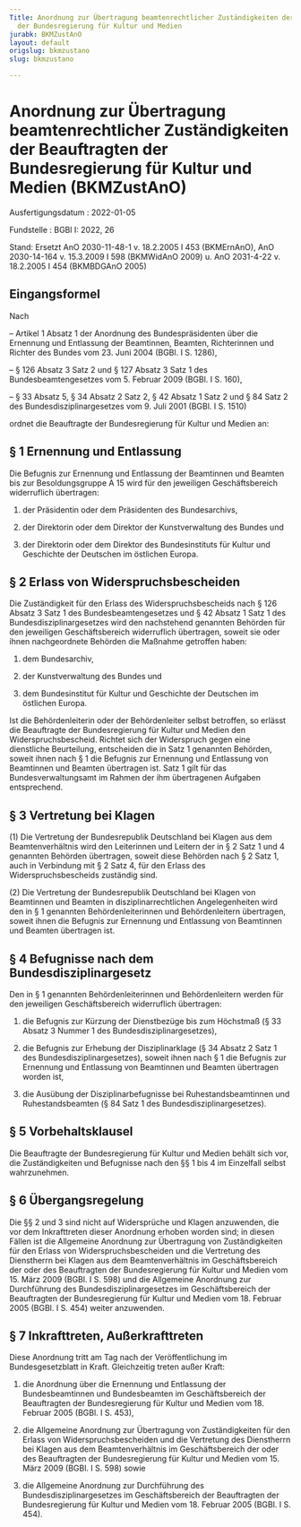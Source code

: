```yaml
---
Title: Anordnung zur Übertragung beamtenrechtlicher Zuständigkeiten der Beauftragten
  der Bundesregierung für Kultur und Medien
jurabk: BKMZustAnO
layout: default
origslug: bkmzustano
slug: bkmzustano

---
```


# Anordnung zur Übertragung beamtenrechtlicher Zuständigkeiten der Beauftragten der Bundesregierung für Kultur und Medien (BKMZustAnO)

Ausfertigungsdatum
:   2022-01-05

Fundstelle
:   BGBl I: 2022, 26

Stand: Ersetzt AnO 2030-11-48-1 v. 18.2.2005 I 453 (BKMErnAnO), AnO 2030-14-164 v. 15.3.2009 I 598 (BKMWidAnO 2009) u. AnO 2031-4-22 v. 18.2.2005 I 454 (BKMBDGAnO 2005)

## Eingangsformel

Nach

–   Artikel 1 Absatz 1 der Anordnung des Bundespräsidenten über die Ernennung und Entlassung der Beamtinnen, Beamten, Richterinnen und Richter des Bundes vom 23. Juni 2004 (BGBl. I S. 1286),


–   § 126 Absatz 3 Satz 2 und § 127 Absatz 3 Satz 1 des Bundesbeamtengesetzes vom 5. Februar 2009 (BGBl. I S. 160),


–   § 33 Absatz 5, § 34 Absatz 2 Satz 2, § 42 Absatz 1 Satz 2 und § 84 Satz 2 des Bundesdisziplinargesetzes vom 9. Juli 2001 (BGBl. I S. 1510)



ordnet die Beauftragte der Bundesregierung für Kultur und Medien an:


## § 1 Ernennung und Entlassung

Die Befugnis zur Ernennung und Entlassung der Beamtinnen und Beamten bis zur Besoldungsgruppe A 15 wird für den jeweiligen Geschäftsbereich widerruflich übertragen:

1.  der Präsidentin oder dem Präsidenten des Bundesarchivs,


2.  der Direktorin oder dem Direktor der Kunstverwaltung des Bundes und


3.  der Direktorin oder dem Direktor des Bundesinstituts für Kultur und Geschichte der Deutschen im östlichen Europa.





## § 2 Erlass von Widerspruchsbescheiden

Die Zuständigkeit für den Erlass des Widerspruchsbescheids nach § 126 Absatz 3 Satz 1 des Bundesbeamtengesetzes und § 42 Absatz 1 Satz 1 des Bundesdisziplinargesetzes wird den nachstehend genannten Behörden für den jeweiligen Geschäftsbereich widerruflich übertragen, soweit sie oder ihnen nachgeordnete Behörden die Maßnahme getroffen haben:

1.  dem Bundesarchiv,


2.  der Kunstverwaltung des Bundes und


3.  dem Bundesinstitut für Kultur und Geschichte der Deutschen im östlichen Europa.



Ist die Behördenleiterin oder der Behördenleiter selbst betroffen, so erlässt die Beauftragte der Bundesregierung für Kultur und Medien den Widerspruchsbescheid. Richtet sich der Widerspruch gegen eine dienstliche Beurteilung, entscheiden die in Satz 1 genannten Behörden, soweit ihnen nach § 1 die Befugnis zur Ernennung und Entlassung von Beamtinnen und Beamten übertragen ist. Satz 1 gilt für das Bundesverwaltungsamt im Rahmen der ihm übertragenen Aufgaben entsprechend.


## § 3 Vertretung bei Klagen

(1) Die Vertretung der Bundesrepublik Deutschland bei Klagen aus dem Beamtenverhältnis wird den Leiterinnen und Leitern der in § 2 Satz 1 und 4 genannten Behörden übertragen, soweit diese Behörden nach § 2 Satz 1, auch in Verbindung mit § 2 Satz 4, für den Erlass des Widerspruchsbescheids zuständig sind.

(2) Die Vertretung der Bundesrepublik Deutschland bei Klagen von Beamtinnen und Beamten in disziplinarrechtlichen Angelegenheiten wird den in § 1 genannten Behördenleiterinnen und Behördenleitern übertragen, soweit ihnen die Befugnis zur Ernennung und Entlassung von Beamtinnen und Beamten übertragen ist.


## § 4 Befugnisse nach dem Bundesdisziplinargesetz

Den in § 1 genannten Behördenleiterinnen und Behördenleitern werden für den jeweiligen Geschäftsbereich widerruflich übertragen:

1.  die Befugnis zur Kürzung der Dienstbezüge bis zum Höchstmaß (§ 33 Absatz 3 Nummer 1 des Bundesdisziplinargesetzes),


2.  die Befugnis zur Erhebung der Disziplinarklage (§ 34 Absatz 2 Satz 1 des Bundesdisziplinargesetzes), soweit ihnen nach § 1 die Befugnis zur Ernennung und Entlassung von Beamtinnen und Beamten übertragen worden ist,


3.  die Ausübung der Disziplinarbefugnisse bei Ruhestandsbeamtinnen und Ruhestandsbeamten (§ 84 Satz 1 des Bundesdisziplinargesetzes).





## § 5 Vorbehaltsklausel

Die Beauftragte der Bundesregierung für Kultur und Medien behält sich vor, die Zuständigkeiten und Befugnisse nach den §§ 1 bis 4 im Einzelfall selbst wahrzunehmen.


## § 6 Übergangsregelung

Die §§ 2 und 3 sind nicht auf Widersprüche und Klagen anzuwenden, die vor dem Inkrafttreten dieser Anordnung erhoben worden sind; in diesen Fällen ist die Allgemeine Anordnung zur Übertragung von Zuständigkeiten für den Erlass von Widerspruchsbescheiden und die Vertretung des Dienstherrn bei Klagen aus dem Beamtenverhältnis im Geschäftsbereich der oder des Beauftragten der Bundesregierung für Kultur und Medien vom 15. März 2009 (BGBl. I S. 598) und die Allgemeine Anordnung zur Durchführung des Bundesdisziplinargesetzes im Geschäftsbereich der Beauftragten der Bundesregierung für Kultur und Medien vom 18. Februar 2005 (BGBl. I S. 454) weiter anzuwenden.


## § 7 Inkrafttreten, Außerkrafttreten

Diese Anordnung tritt am Tag nach der Veröffentlichung im Bundesgesetzblatt in Kraft. Gleichzeitig treten außer Kraft:

1.  die Anordnung über die Ernennung und Entlassung der Bundesbeamtinnen und Bundesbeamten im Geschäftsbereich der Beauftragten der Bundesregierung für Kultur und Medien vom 18. Februar 2005 (BGBl. I S. 453),


2.  die Allgemeine Anordnung zur Übertragung von Zuständigkeiten für den Erlass von Widerspruchsbescheiden und die Vertretung des Dienstherrn bei Klagen aus dem Beamtenverhältnis im Geschäftsbereich der oder des Beauftragten der Bundesregierung für Kultur und Medien vom 15. März 2009 (BGBl. I S. 598) sowie


3.  die Allgemeine Anordnung zur Durchführung des Bundesdisziplinargesetzes im Geschäftsbereich der Beauftragten der Bundesregierung für Kultur und Medien vom 18. Februar 2005 (BGBl. I S. 454).




